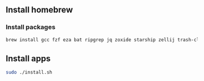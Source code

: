 ## Install homebrew

### Install packages
```sh
brew install gcc fzf eza bat ripgrep jq zoxide starship zellij trash-cli btop neovim lazygit lazydocker fastfetch cmatrix atuin gh stow gitleaks cowsay syft grype goose
```
## Install apps 

```sh
sudo ./install.sh
```

